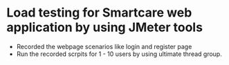 # Load testing for Smartcare web application by using JMeter tools

- Recorded the webpage scenarios like login and register page 
- Run the recorded scrpits for 1 - 10 users by using ultimate thread group.

